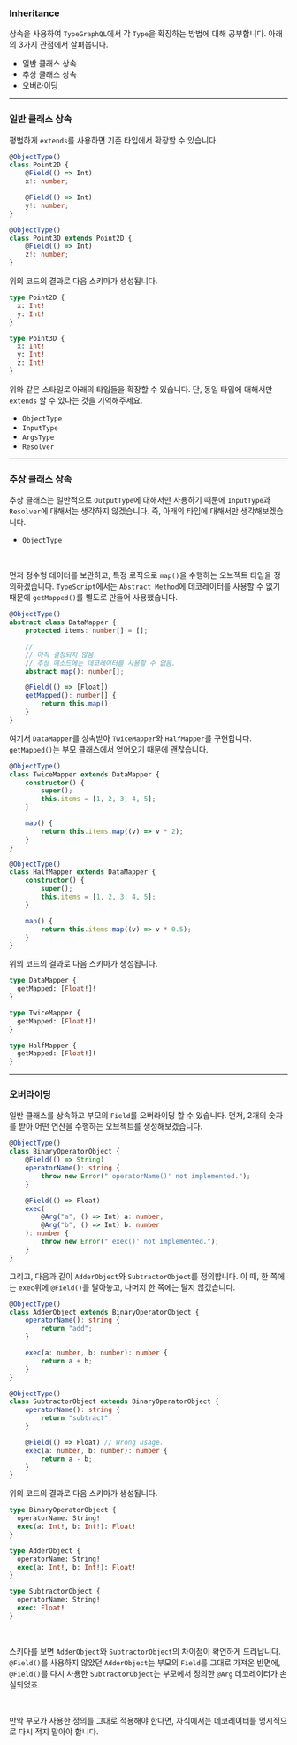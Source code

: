 ### Inheritance

상속을 사용하여 `TypeGraphQL`에서 각 `Type`을 확장하는 방법에 대해 공부합니다. 아래의 3가지 관점에서 살펴봅니다.

-   일반 클래스 상속
-   추상 클래스 상속
-   오버라이딩

---

### 일반 클래스 상속

평범하게 `extends`를 사용하면 기존 타입에서 확장할 수 있습니다.

```ts
@ObjectType()
class Point2D {
    @Field(() => Int)
    x!: number;

    @Field(() => Int)
    y!: number;
}

@ObjectType()
class Point3D extends Point2D {
    @Field(() => Int)
    z!: number;
}
```

위의 코드의 결과로 다음 스키마가 생성됩니다.

```ddl
type Point2D {
  x: Int!
  y: Int!
}

type Point3D {
  x: Int!
  y: Int!
  z: Int!
}
```

위와 같은 스타일로 아래의 타입들을 확장할 수 있습니다. 단, 동일 타입에 대해서만 `extends` 할 수 있다는 것을 기억해주세요.

-   `ObjectType`
-   `InputType`
-   `ArgsType`
-   `Resolver`

---

### 추상 클래스 상속

추상 클래스는 일반적으로 `OutputType`에 대해서만 사용하기 때문에 `InputType`과 `Resolver`에 대해서는 생각하지 않겠습니다. 즉, 아래의 타입에 대해서만 생각해보겠습니다.

-   `ObjectType`

<br/>

먼저 정수형 데이터를 보관하고, 특정 로직으로 `map()`을 수행하는 오브젝트 타입을 정의하겠습니다. `TypeScript`에서는 `Abstract Method`에 데코레이터를 사용할 수 없기 때문에 `getMapped()`를 별도로 만들어 사용했습니다.

```ts
@ObjectType()
abstract class DataMapper {
    protected items: number[] = [];

    //
    // 아직 결정되지 않음.
    // 추상 메소드에는 데코레이터를 사용할 수 없음.
    abstract map(): number[];

    @Field(() => [Float])
    getMapped(): number[] {
        return this.map();
    }
}
```

여기서 `DataMapper`를 상속받아 `TwiceMapper`와 `HalfMapper`를 구현합니다. `getMapped()`는 부모 클래스에서 얻어오기 때문에 괜찮습니다.

```ts
@ObjectType()
class TwiceMapper extends DataMapper {
    constructor() {
        super();
        this.items = [1, 2, 3, 4, 5];
    }

    map() {
        return this.items.map((v) => v * 2);
    }
}

@ObjectType()
class HalfMapper extends DataMapper {
    constructor() {
        super();
        this.items = [1, 2, 3, 4, 5];
    }

    map() {
        return this.items.map((v) => v * 0.5);
    }
}
```

위의 코드의 결과로 다음 스키마가 생성됩니다.

```ddl
type DataMapper {
  getMapped: [Float!]!
}

type TwiceMapper {
  getMapped: [Float!]!
}

type HalfMapper {
  getMapped: [Float!]!
}
```

---

### 오버라이딩

일반 클래스를 상속하고 부모의 `Field`를 오버라이딩 할 수 있습니다. 먼저, 2개의 숫자를 받아 어떤 연산을 수행하는 오브젝트를 생성해보겠습니다.

```ts
@ObjectType()
class BinaryOperatorObject {
    @Field(() => String)
    operatorName(): string {
        throw new Error("'operatorName()' not implemented.");
    }

    @Field(() => Float)
    exec(
        @Arg("a", () => Int) a: number,
        @Arg("b", () => Int) b: number
    ): number {
        throw new Error("'exec()' not implemented.");
    }
}
```

그리고, 다음과 같이 `AdderObject`와 `SubtractorObject`를 정의합니다. 이 때, 한 쪽에는 `exec`위에 `@Field()`를 달아놓고, 나머지 한 쪽에는 달지 않겠습니다.

```ts
@ObjectType()
class AdderObject extends BinaryOperatorObject {
    operatorName(): string {
        return "add";
    }

    exec(a: number, b: number): number {
        return a + b;
    }
}

@ObjectType()
class SubtractorObject extends BinaryOperatorObject {
    operatorName(): string {
        return "subtract";
    }

    @Field(() => Float) // Wrong usage.
    exec(a: number, b: number): number {
        return a - b;
    }
}
```

위의 코드의 결과로 다음 스키마가 생성됩니다.

```ddl
type BinaryOperatorObject {
  operatorName: String!
  exec(a: Int!, b: Int!): Float!
}

type AdderObject {
  operatorName: String!
  exec(a: Int!, b: Int!): Float!
}

type SubtractorObject {
  operatorName: String!
  exec: Float!
}
```

<br/>

스키마를 보면 `AdderObject`와 `SubtractorObject`의 차이점이 확연하게 드러납니다. `@Field()`를 사용하지 않았던 `AdderObject`는 부모의 `Field`를 그대로 가져온 반면에, `@Field()`를 다시 사용한 `SubtractorObject`는 부모에서 정의한 `@Arg` 데코레이터가 손실되었죠.

<br/>

만약 부모가 사용한 정의를 그대로 적용해야 한다면, 자식에서는 데코레이터를 명시적으로 다시 적지 말아야 합니다.

